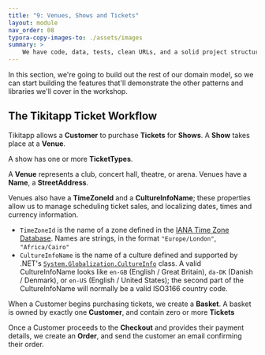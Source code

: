 ```yaml
---
title: "9: Venues, Shows and Tickets"
layout: module
nav_order: 08
typora-copy-images-to: ./assets/images
summary: >
    We have code, data, tests, clean URLs, and a solid project structure. Let's add some more classes to our domain.
---
```


In this section, we're going to build out the rest of our domain model, so we can start building the features that'll demonstrate the other patterns and libraries we'll cover in the workshop.

## The Tikitapp Ticket Workflow

Tikitapp allows a **Customer** to purchase **Tickets** for **Shows**. A **Show** takes place at a **Venue**. 

A show has one or more **TicketTypes**. 

A **Venue** represents a club, concert hall, theatre, or arena. Venues have a **Name**, a **StreetAddress**.

Venues also have a **TimeZoneId** and a **CultureInfoName**; these properties allow us to manage scheduling ticket sales, and localizing dates, times and currency information.

* `TimeZoneId` is the name of a zone defined in the [IANA Time Zone Database](https://www.iana.org/time-zones). Names are strings, in the format `"Europe/London"`, `"Africa/Cairo"`
* `CultureInfoName` is the name of a culture defined and supported by .NET's [`System.Globalization.CultureInfo`](https://learn.microsoft.com/en-us/dotnet/api/system.globalization.cultureinfo.name?view=net-6.0) class. A valid CultureInfoName looks like `en-GB` (English / Great Britain), `da-DK` (Danish / Denmark), or `en-US` (English / United States); the second part of the CultureInfoName will normally be a valid ISO3166 country code.

When a Customer begins purchasing tickets, we create a **Basket**. A basket is owned by exactly one **Customer**, and contain zero or more **Tickets**

Once a Customer proceeds to the **Checkout** and provides their payment details, we create an **Order**, and send the customer an email confirming their order.










